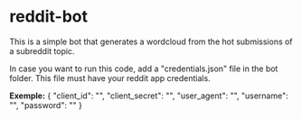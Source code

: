 # reddit-bot

This is a simple bot that generates a wordcloud from the hot submissions of a subreddit topic.

In case you want to run this code, add a "credentials.json" file in the bot folder. This file must have your reddit app credentials.

**Exemple:**
{
    "client_id": "",
    "client_secret": "",
    "user_agent": "",
    "username": "",
    "password": ""
}
